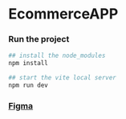 # EcommerceAPP


### Run the project

```bash
## install the node_modules
npm install

## start the vite local server
npm run dev
```

### [Figma](https://www.figma.com/proto/bbjWgB2KBjja1YQOX7nDjF/EcommerceApp-By-Thiago-Lima)
